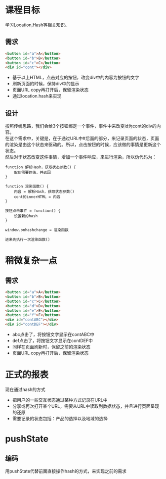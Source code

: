 # 课程目标

学习Location,Hash等相关知识。

## 需求

```html
<button id="a">A</button>
<button id="b">B</button>
<button id="c">C</button>
<div id="cont"></div>
```

- 基于以上HTML，点击对应的按钮，改变div中的内容为按钮的文字
- 刷新页面的时候，保持div中的显示
- 页面URL copy再打开后，保留渲染状态
- 通过location.hash来实现

## 设计

按照传统思路，我们会给3个按钮绑定一个事件，事件中来改变id为cont的div的内容。<br>
在这个需求中，关键是，在于通过URL中#后面的部分，来记录页面的状态，页面的渲染是由这个状态来驱动的。所以，点击按钮的时候，应该做的事情是更新这个状态。<br>
然后对于状态改变这件事情，增加一个事件响应，来进行渲染，所以伪代码为：

```
function 解析Hash，获取状态参数() {
    取到需要的值，并返回
}

function 渲染函数() {
    内容 = 解析Hash，获取状态参数()
    cont的innerHTML = 内容
}

按钮点击事件 = function() {
    设置新的hash
}

window.onhashchange = 渲染函数

进来先执行一次渲染函数()
```

# 稍微复杂一点

## 需求

```html
<button id="a">A</button>
<button id="b">B</button>
<button id="c">C</button>
<button id="d">D</button>
<button id="e">E</button>
<button id="f">F</button>
<div id="contABC"></div>
<div id="contDEF"></div>
```

- abc点击了，将按钮文字显示在contABC中
- def点击了，将按钮文字显示在contDEF中
- 同样在页面刷新时，保留之前的渲染状态
- 页面URL copy再打开后，保留渲染状态

# 正式的报表

现在通过hash的方式
- 把用户的一些交互状态通过某种方式记录在URL中
- 分享或再次打开某个URL，需要从URL中读取到数据状态，并且进行页面呈现的还原
- 需要记录的状态包括：产品的选择以及地域的选择

# pushState

## 编码
用pushState代替前面直接操作hash的方式，来实现之前的需求